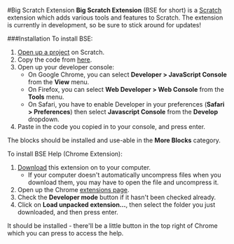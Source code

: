 #Big Scratch Extension
<b>Big Scratch Extension</b> (BSE for short) is a [Scratch](scratch.mit.edu) extension which adds various tools and features to Scratch. The extension is currently in development, so be sure to stick around for updates!

###Installation
To install BSE:

1. [Open up a project](scratch.mit.edu/projects/editor) on Scratch.
2. Copy the code from [here](https://raw.githubusercontent.com/liam4/big-scratch-extension/master/BigScratchExtension.js).
3. Open up your developer console:
    * On Google Chrome, you can select **Developer > JavaScript Console** from the **View** menu.
    * On Firefox, you can select **Web Developer > Web Console** from the **Tools** menu.
    * On Safari, you have to enable Developer in your preferences (**Safari > Preferences**) then select **Javascript Console** from the **Develop** dropdown.
4. Paste in the code you copied in to your console, and press enter.

The blocks should be installed and use-able in the **More Blocks** category.

To install BSE Help (Chrome Extension):

1. [Download](https://github.com/liam4/big-scratch-extension/archive/master.zip) this extension on to your computer.
   * If your computer doesn't automatically uncompress files when you download them, you may have to open the file and uncompress it.
2. Open up the Chrome [extensions page](chrome://extensions).
3. Check the **Developer mode** button if it hasn't been checked already.
4. Click on **Load unpacked extension...**, then select the folder you just downloaded, and then press enter.

It should be installed - there'll be a little button in the top right of Chrome which you can press to access the help.